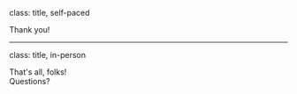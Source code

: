 class: title, self-paced

Thank you!

---

class: title, in-person

That's all, folks! <br/> Questions?
